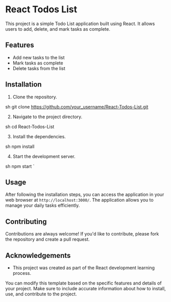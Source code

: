 # React Todos List

This project is a simple Todo List application built using React. It allows users to add, delete, and mark tasks as complete. 

## Features

- Add new tasks to the list
- Mark tasks as complete
- Delete tasks from the list

## Installation

1. Clone the repository.
   
sh
   git clone https://github.com/your_username/React-Todos-List.git
  

2. Navigate to the project directory.
   
sh
   cd React-Todos-List
  

3. Install the dependencies.
   
sh
   npm install
  

4. Start the development server.
   
sh
   npm start
   `

## Usage

After following the installation steps, you can access the application in your web browser at `http://localhost:3000/`. The application allows you to manage your daily tasks efficiently.

## Contributing

Contributions are always welcome! If you'd like to contribute, please fork the repository and create a pull request. 



## Acknowledgements

- This project was created as part of the React development learning process.




You can modify this template based on the specific features and details of your project. Make sure to include accurate information about how to install, use, and contribute to the project.